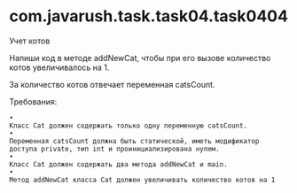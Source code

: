 # com.javarush.task.task04.task0404

Учет котов


Напиши код в методе addNewCat, чтобы при его вызове количество котов увеличивалось на 1.


За количество котов отвечает переменная catsCount.


Требования:


    •
    Класс Cat должен содержать только одну переменную catsCount.
    •
    Переменная catsCount должна быть статической, иметь модификатор доступа private, тип int и проинициализирована нулем.
    •
    Класс Cat должен содержать два метода addNewCat и main.
    •
    Метод addNewCat класса Cat должен увеличивать количество котов на 1
